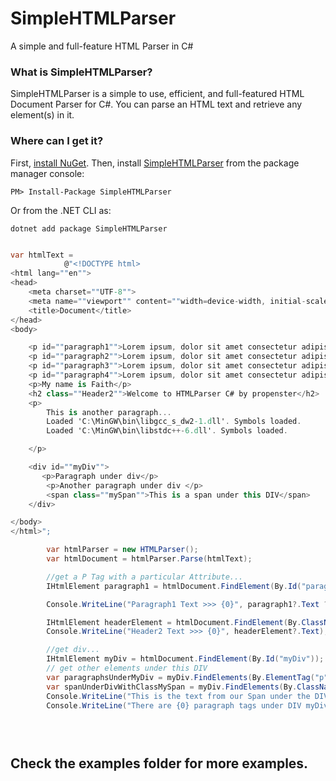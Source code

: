 # SimpleHTMLParser
A simple and full-feature HTML Parser in C#

### What is SimpleHTMLParser?
SimpleHTMLParser is a simple to use, efficient, and full-featured HTML Document Parser for C#. You can parse an HTML text and retrieve any element(s) in it.

### Where can I get it?

First, [install NuGet](http://docs.nuget.org/docs/start-here/installing-nuget). Then, install [SimpleHTMLParser](https://www.nuget.org/packages/simplehtmlparser/) from the package manager console:

```
PM> Install-Package SimpleHTMLParser
```
Or from the .NET CLI as:
```
dotnet add package SimpleHTMLParser
```

```csharp

var htmlText =
            @"<!DOCTYPE html>
<html lang=""en"">
<head>
    <meta charset=""UTF-8"">
    <meta name=""viewport"" content=""width=device-width, initial-scale=1.0"">
    <title>Document</title>
</head>
<body>

    <p id=""paragraph1"">Lorem ipsum, dolor sit amet consectetur adipisicing elit. Odit veritatis, assumenda quibusdam et deserunt architecto nulla eligendi quod recusandae vitae doloremque dicta quam? Asperiores, aut? Autem doloribus voluptatum itaque maiores?</p>
    <p id=""paragraph2"">Lorem ipsum, dolor sit amet consectetur adipisicing elit. Odit veritatis, assumenda quibusdam et deseru?</p>
    <p id=""paragraph3"">Lorem ipsum, dolor sit amet consectetur adipisicing elit. Odit veritatis, assumenda quibusdam et deserunt aaque maiores?</p>
    <p id=""paragraph4"">Lorem ipsum, dolor sit amet consectetur adipisicing elit. Odit veritatis, assumenda quibusdam et deserunt architecto nulla eligendi quod recusandae vitae doloremque dicta quam? Asperiores, aut? Autem doloribus voluptatum itaque maiores?</p>
    <p>My name is Faith</p>
    <h2 class=""Header2"">Welcome to HTMLParser C# by propenster</h2>
    <p>
        This is another paragraph... 
        Loaded 'C:\MinGW\bin\libgcc_s_dw2-1.dll'. Symbols loaded.
        Loaded 'C:\MinGW\bin\libstdc++-6.dll'. Symbols loaded.

    </p>

    <div id=""myDiv"">
       <p>Paragraph under div</p>
        <p>Another paragraph under div </p>
        <span class=""mySpan"">This is a span under this DIV</span>
    </div>

</body>
</html>";

        var htmlParser = new HTMLParser();
        var htmlDocument = htmlParser.Parse(htmlText);

        //get a P Tag with a particular Attribute...
        IHtmlElement paragraph1 = htmlDocument.FindElement(By.Id("paragraph1"));

        Console.WriteLine("Paragraph1 Text >>> {0}", paragraph1?.Text ?? string.Empty);

        IHtmlElement headerElement = htmlDocument.FindElement(By.ClassName("Header2"));
        Console.WriteLine("Header2 Text >>> {0}", headerElement?.Text);

        //get div...
        IHtmlElement myDiv = htmlDocument.FindElement(By.Id("myDiv"));
        // get other elements under this DIV
        var paragraphsUnderMyDiv = myDiv.FindElements(By.ElementTag("p"));
        var spanUnderDivWithClassMySpan = myDiv.FindElements(By.ClassName("mySpan"));
        Console.WriteLine("This is the text from our Span under the DIV >>> {0}", spanUnderDivWithClassMySpan?.Text);
        Console.WriteLine("There are {0} paragraph tags under DIV myDiv", paragraphsUnderMyDiv.Count());
        




```

## Check the examples folder for more examples.


